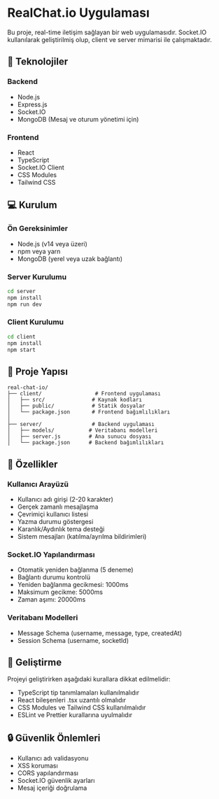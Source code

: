# RealChat.io Uygulaması

Bu proje, real-time iletişim sağlayan bir web uygulamasıdır. Socket.IO kullanılarak geliştirilmiş olup, client ve server mimarisi ile çalışmaktadır.

## 🚀 Teknolojiler

### Backend
- Node.js
- Express.js
- Socket.IO
- MongoDB (Mesaj ve oturum yönetimi için)

### Frontend
- React
- TypeScript
- Socket.IO Client
- CSS Modules
- Tailwind CSS

## 💻 Kurulum

### Ön Gereksinimler
- Node.js (v14 veya üzeri)
- npm veya yarn
- MongoDB (yerel veya uzak bağlantı)

### Server Kurulumu
```bash
cd server
npm install
npm run dev
```

### Client Kurulumu
```bash
cd client
npm install
npm start
```

## 📁 Proje Yapısı

```
real-chat-io/
├── client/                 # Frontend uygulaması
│   ├── src/               # Kaynak kodları
│   ├── public/            # Statik dosyalar
│   └── package.json       # Frontend bağımlılıkları
│
├── server/                # Backend uygulaması
│   ├── models/           # Veritabanı modelleri
│   ├── server.js         # Ana sunucu dosyası
│   └── package.json      # Backend bağımlılıkları
```

## 🌟 Özellikler

### Kullanıcı Arayüzü
- Kullanıcı adı girişi (2-20 karakter)
- Gerçek zamanlı mesajlaşma
- Çevrimiçi kullanıcı listesi
- Yazma durumu göstergesi
- Karanlık/Aydınlık tema desteği
- Sistem mesajları (katılma/ayrılma bildirimleri)

### Socket.IO Yapılandırması
- Otomatik yeniden bağlanma (5 deneme)
- Bağlantı durumu kontrolü
- Yeniden bağlanma gecikmesi: 1000ms
- Maksimum gecikme: 5000ms
- Zaman aşımı: 20000ms

### Veritabanı Modelleri
- Message Schema (username, message, type, createdAt)
- Session Schema (username, socketId)

## 🔧 Geliştirme

Projeyi geliştirirken aşağıdaki kurallara dikkat edilmelidir:
- TypeScript tip tanımlamaları kullanılmalıdır
- React bileşenleri .tsx uzantılı olmalıdır
- CSS Modules ve Tailwind CSS kullanılmalıdır
- ESLint ve Prettier kurallarına uyulmalıdır

## 🔒 Güvenlik Önlemleri
- Kullanıcı adı validasyonu
- XSS koruması
- CORS yapılandırması
- Socket.IO güvenlik ayarları
- Mesaj içeriği doğrulama